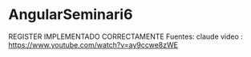 # AngularSeminari6
REGISTER IMPLEMENTADO CORRECTAMENTE
Fuentes: claude
video : https://www.youtube.com/watch?v=ay9ccwe8zWE